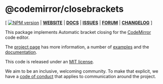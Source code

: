 # @codemirror/closebrackets

[ [![NPM version](https://img.shields.io/npm/v/@codemirror/next.svg)](https://www.npmjs.org/package/@codemirror/closebrackets) | [**WEBSITE**](https://codemirror.net/6/) | [**DOCS**](https://codemirror.net/6/docs/ref/#closebrackets) | [**ISSUES**](https://github.com/codemirror/codemirror.next/issues) | [**FORUM**](https://discuss.codemirror.net/c/next/) | [**CHANGELOG**](https://github.com/codemirror/closebrackets/blob/main/CHANGELOG.md) ]

This package implements Automatic bracket closing for the
[CodeMirror](https://codemirror.net/6/) code editor.

The [project page](https://codemirror.net/6/) has more information, a
number of [examples](https://codemirror.net/6/examples/) and the
[documentation](https://codemirror.net/6/docs/).

This code is released under an
[MIT license](https://github.com/codemirror/closebrackets/tree/main/LICENSE).

We aim to be an inclusive, welcoming community. To make that explicit,
we have a [code of
conduct](http://contributor-covenant.org/version/1/1/0/) that applies
to communication around the project.
